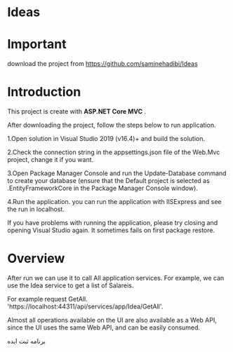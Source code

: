 # Ideas

# Important

download  the project from https://github.com/saminehadibi/Ideas

# Introduction

This project is create with **ASP.NET Core MVC** .

After downloading the project, follow the steps below to run application.

1.Open solution in Visual Studio 2019 (v16.4)+ and build the solution.

2.Check the connection string in the appsettings.json file of the Web.Mvc project, change it if you want.

3.Open Package Manager Console and run the Update-Database command to create your database (ensure that the Default project is selected as .EntityFrameworkCore in the Package Manager Console window).

4.Run the application. you can run the application with IISExpress and see the run in localhost.

If you have problems with running the application, please try closing and opening Visual Studio again. It sometimes fails on first package restore.


# Overview
After run we can use it to call  All application services. For example, we can use the Idea service to get a list of Salareis.

For example request GetAll.
'https://localhost:44311/api/services/app/Idea/GetAll'.

Almost all operations available on the UI are also available as a Web API, since the UI uses the same Web API, and can be easily consumed.

برنامه ثبت ایده
